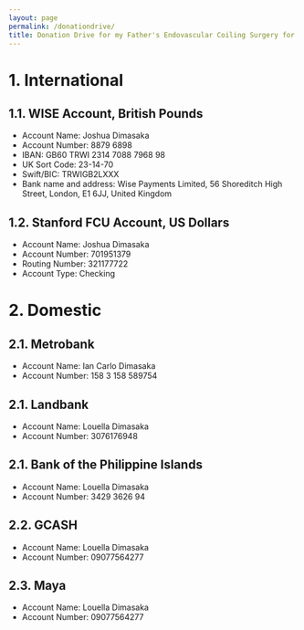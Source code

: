 ```yaml
---
layout: page
permalink: /donationdrive/
title: Donation Drive for my Father's Endovascular Coiling Surgery for His Four Brain Aneurysms 
---
```


# 1. International

## 1.1. WISE Account, British Pounds
- Account Name: Joshua Dimasaka
- Account Number: 8879 6898
- IBAN: GB60 TRWI 2314 7088 7968 98
- UK Sort Code: 23-14-70
- Swift/BIC: TRWIGB2LXXX
- Bank name and address: Wise Payments Limited, 56 Shoreditch High Street, London, E1 6JJ, United Kingdom

## 1.2. Stanford FCU Account, US Dollars
- Account Name: Joshua Dimasaka
- Account Number: 701951379
- Routing Number: 321177722
- Account Type: Checking

# 2. Domestic

## 2.1. Metrobank
- Account Name: Ian Carlo Dimasaka
- Account Number: 158 3 158 589754

## 2.1. Landbank
- Account Name: Louella Dimasaka
- Account Number: 3076176948

## 2.1. Bank of the Philippine Islands
- Account Name: Louella Dimasaka
- Account Number: 3429 3626 94

## 2.2. GCASH
- Account Name: Louella Dimasaka
- Account Number: 09077564277

## 2.3. Maya
- Account Name: Louella Dimasaka
- Account Number: 09077564277